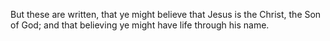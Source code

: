 But these are written, that ye might believe that Jesus is the Christ, the Son of God; and that believing ye might have life through his name.
